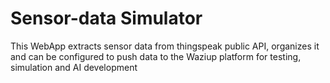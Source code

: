 # Sensor-data Simulator
This WebApp extracts sensor data from thingspeak public API, organizes it and can be configured to push data to the Waziup platform for testing, simulation and AI development
